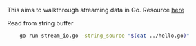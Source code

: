 This aims to walkthrough streaming data in Go.
Resource [here](https://medium.com/learning-the-go-programming-language/streaming-io-in-go-d93507931185)


Read from string buffer
```sh
	go run stream_io.go -string_source "$(cat ../hello.go)"
```

